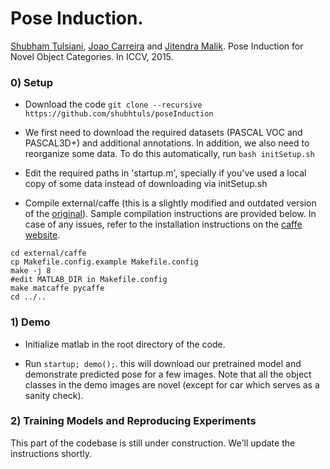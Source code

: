 # Pose Induction.

[Shubham Tulsiani](http://cs.berkeley.edu/~shubhtuls), [Joao Carreira](http://www.cs.berkeley.edu/~carreira/) and [Jitendra Malik](http://cs.berkeley.edu/~malik). Pose Induction for Novel Object Categories. In ICCV, 2015.

### 0) Setup
- Download the code
```git clone --recursive https://github.com/shubhtuls/poseInduction```

- We first need to download the required datasets (PASCAL VOC and PASCAL3D+) and additional annotations. In addition, we also need to reorganize some data. To do this automatically, run
```bash initSetup.sh```

- Edit the required paths in 'startup.m', specially if you've used a local copy of some data instead of downloading via initSetup.sh

- Compile external/caffe (this is a slightly modified and outdated version of the [original](http://caffe.berkeleyvision.org/)). Sample compilation instructions are provided below. In case of any issues, refer to the installation instructions on the [caffe website](http://caffe.berkeleyvision.org/).

```
cd external/caffe
cp Makefile.config.example Makefile.config
make -j 8
#edit MATLAB_DIR in Makefile.config
make matcaffe pycaffe
cd ../..
```

### 1) Demo
- Initialize matlab in the root directory of the code.

- Run
``` startup; demo(); ```.
this will download our pretrained model and demonstrate predicted pose for a few images. Note that all the object classes in the demo images are novel (except for car which serves as a sanity check).

### 2) Training Models and Reproducing Experiments
This part of the codebase is still under construction. We'll update the instructions shortly.

